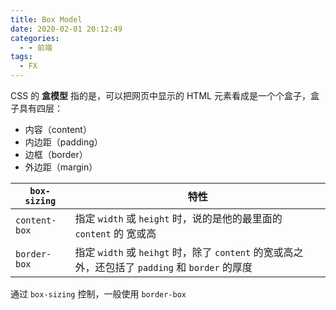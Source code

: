 ```yaml
---
title: Box Model
date: 2020-02-01 20:12:49
categories:
  - - 前端
tags:
  - FX
---
```


CSS 的 **盒模型** 指的是，可以把网页中显示的 HTML 元素看成是一个个盒子，盒子具有四层：

- 内容（content）
- 内边距（padding）
- 边框（border）
- 外边距（margin）

| `box-sizing` | 特性 |
| --- | --- |
| `content-box` | 指定 `width` 或 `height` 时，说的是他的最里面的 `content` 的 宽或高 |
| `border-box` | 指定 `width` 或 `heihgt` 时，除了 `content` 的宽或高之外，还包括了 `padding` 和 `border` 的厚度 |

通过 `box-sizing` 控制，一般使用 `border-box`

